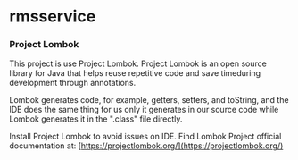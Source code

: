 # rmsservice

### Project Lombok

This project is use Project Lombok. Project Lombok is an open source library for Java that helps reuse repetitive code and save timeduring development through annotations. 

Lombok generates code, for example, getters, setters, and toString, and the IDE does the same thing for us only it generates in our source code while Lombok generates it in the ".class" file directly.

Install Project Lombok to avoid issues on IDE. Find Lombok Project official documentation at: [https://projectlombok.org/](https://projectlombok.org/)
